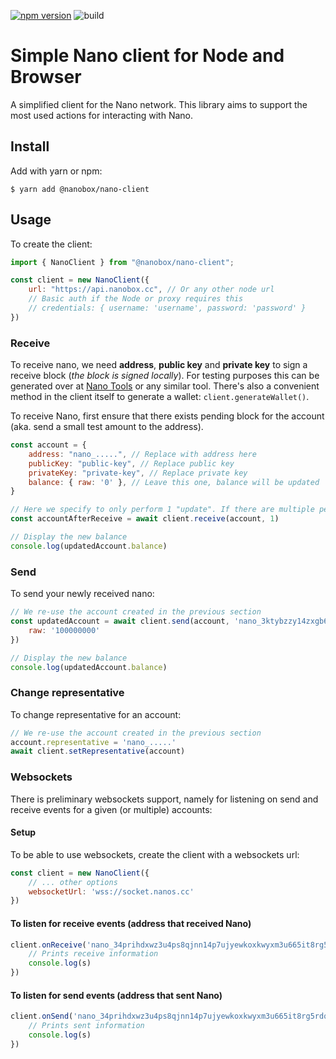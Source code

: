 [![npm version](https://badge.fury.io/js/%40nanobox%2Fnano-client.svg)](https://badge.fury.io/js/%40nanobox%2Fnano-client)
![build](https://github.com/nanobox-cc/nano-client/actions/workflows/build.yml/badge.svg)

# Simple Nano client for Node and Browser

A simplified client for the Nano network. This library aims to support the most used actions for interacting
with Nano.


## Install

Add with yarn or npm:

    $ yarn add @nanobox/nano-client

## Usage

To create the client:

```javascript
import { NanoClient } from "@nanobox/nano-client";

const client = new NanoClient({
    url: "https://api.nanobox.cc", // Or any other node url
    // Basic auth if the Node or proxy requires this
    // credentials: { username: 'username', password: 'password' }
})
```

### Receive

To receive nano, we need **address**, **public key** and **private key** to sign a receive block (_the block is signed
locally_). For testing purposes this can be generated over at [Nano Tools](https://nanoo.tools/key-address-seed-converter) or any similar tool. There's
also a convenient method in the client itself to generate a wallet: `client.generateWallet()`.

To receive Nano, first ensure that there exists pending block for the account (aka. send a small test amount to the address).

```javascript
const account = {
    address: "nano_.....", // Replace with address here
    publicKey: "public-key", // Replace public key
    privateKey: "private-key", // Replace private key
    balance: { raw: '0' }, // Leave this one, balance will be updated
}

// Here we specify to only perform 1 "update". If there are multiple pending transactions, consider increasing this.
const accountAfterReceive = await client.receive(account, 1) 

// Display the new balance
console.log(updatedAccount.balance) 
```

### Send

To send your newly received nano:

```javascript
// We re-use the account created in the previous section
const updatedAccount = await client.send(account, 'nano_3ktybzzy14zxgb6osbhcc155pwk7osbmf5gbh5fo73bsfu9wuiz54t1uozi1', {
    raw: '100000000'
})

// Display the new balance
console.log(updatedAccount.balance)
```


### Change representative

To change representative for an account:

```javascript
// We re-use the account created in the previous section
account.representative = 'nano_.....'
await client.setRepresentative(account)
```

### Websockets

There is preliminary websockets support, namely for listening on send and receive events for a given (or multiple)
accounts:

#### Setup

To be able to use websockets, create the client with a websockets url:

```javascript
const client = new NanoClient({
    // ... other options
    websocketUrl: 'wss://socket.nanos.cc'
})
```

#### To listen for receive events (address that received Nano)

```javascript
client.onReceive('nano_34prihdxwz3u4ps8qjnn14p7ujyewkoxkwyxm3u665it8rg5rdqw84qrypzk', received => {
    // Prints receive information
    console.log(s)
})
```

#### To listen for send events (address that sent Nano)

```javascript
client.onSend('nano_34prihdxwz3u4ps8qjnn14p7ujyewkoxkwyxm3u665it8rg5rdqw84qrypzk', sent => {
    // Prints sent information
    console.log(s)
})
```
